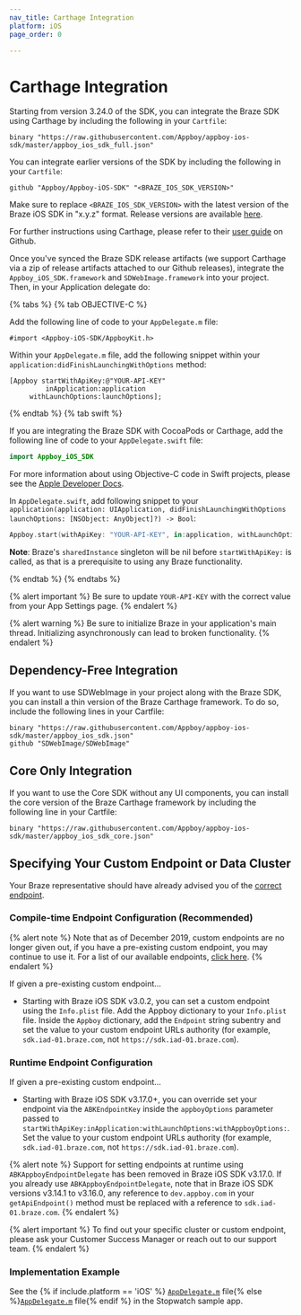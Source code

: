 ```yaml
---
nav_title: Carthage Integration
platform: iOS
page_order: 0

---
```


# Carthage Integration
Starting from version 3.24.0 of the SDK, you can integrate the Braze SDK using Carthage by including the following in your `Cartfile`:
```
binary "https://raw.githubusercontent.com/Appboy/appboy-ios-sdk/master/appboy_ios_sdk_full.json"
```

You can integrate earlier versions of the SDK by including the following in your `Cartfile`:
```
github "Appboy/Appboy-iOS-SDK" "<BRAZE_IOS_SDK_VERSION>"
```

Make sure to replace `<BRAZE_IOS_SDK_VERSION>` with the latest version of the Braze iOS SDK in "x.y.z" format. Release versions are available [here](https://github.com/Appboy/appboy-ios-sdk/releases).

For further instructions using Carthage, please refer to their [user guide][9] on Github.

Once you've synced the Braze SDK release artifacts (we support Carthage via a zip of release artifacts attached to our Github releases), integrate the `Appboy_iOS_SDK.framework` and `SDWebImage.framework` into your project. Then, in your Application delegate do:


{% tabs %}
{% tab OBJECTIVE-C %}

Add the following line of code to your `AppDelegate.m` file:

```objc
#import <Appboy-iOS-SDK/AppboyKit.h>
```

Within your `AppDelegate.m` file, add the following snippet within your `application:didFinishLaunchingWithOptions` method:

```objc
[Appboy startWithApiKey:@"YOUR-API-KEY"
         inApplication:application
     withLaunchOptions:launchOptions];
```

{% endtab %}
{% tab swift %}

If you are integrating the Braze SDK with CocoaPods or Carthage, add the following line of code to your `AppDelegate.swift` file:

```swift
import Appboy_iOS_SDK
```

For more information about using Objective-C code in Swift projects, please see the [Apple Developer Docs](https://developer.apple.com/library/ios/documentation/swift/conceptual/buildingcocoaapps/MixandMatch.html).

In `AppDelegate.swift`, add following snippet to your `application(application: UIApplication, didFinishLaunchingWithOptions launchOptions: [NSObject: AnyObject]?) -> Bool`:

```swift
Appboy.start(withApiKey: "YOUR-API-KEY", in:application, withLaunchOptions:launchOptions)
```

__Note__: Braze's `sharedInstance` singleton will be nil before `startWithApiKey:` is called, as that is a prerequisite to using any Braze functionality.

{% endtab %}
{% endtabs %}

{% alert important %}
Be sure to update `YOUR-API-KEY` with the correct value from your App Settings page.
{% endalert %}

{% alert warning %}
Be sure to initialize Braze in your application's main thread. Initializing asynchronously can lead to broken functionality.
{% endalert %}

## Dependency-Free Integration
If you want to use SDWebImage in your project along with the Braze SDK, you can install a thin version of the Braze Carthage framework. To do so, include the following lines in your Cartfile:

```
binary "https://raw.githubusercontent.com/Appboy/appboy-ios-sdk/master/appboy_ios_sdk.json"
github "SDWebImage/SDWebImage"
```

## Core Only Integration
If you want to use the Core SDK without any UI components, you can install the core version of the Braze Carthage framework by including the following line in your Cartfile:

```
binary "https://raw.githubusercontent.com/Appboy/appboy-ios-sdk/master/appboy_ios_sdk_core.json"
```

## Specifying Your Custom Endpoint or Data Cluster

Your Braze representative should have already advised you of the [correct endpoint]({{site.baseurl}}/user_guide/administrative/access_braze/sdk_endpoints/).

### Compile-time Endpoint Configuration (Recommended)

{% alert note %}
Note that as of December 2019, custom endpoints are no longer given out, if you have a pre-existing custom endpoint, you may continue to use it. For a list of our available endpoints, <a href="{{site.baseurl}}/api/basics/#endpoints">click here</a>.
{% endalert %}

If given a pre-existing custom endpoint...
- Starting with Braze iOS SDK v3.0.2, you can set a custom endpoint using the `Info.plist` file. Add the Appboy dictionary to your `Info.plist` file. Inside the `Appboy` dictionary, add the `Endpoint` string subentry and set the value to your custom endpoint URLs authority (for example, `sdk.iad-01.braze.com`, not `https://sdk.iad-01.braze.com`).

### Runtime Endpoint Configuration

If given a pre-existing custom endpoint...
- Starting with Braze iOS SDK v3.17.0+, you can override set your endpoint via the `ABKEndpointKey` inside the `appboyOptions` parameter passed to `startWithApiKey:inApplication:withLaunchOptions:withAppboyOptions:`. Set the value to your custom endpoint URLs authority (for example, `sdk.iad-01.braze.com`, not `https://sdk.iad-01.braze.com`).

{% alert note %}
Support for setting endpoints at runtime using `ABKAppboyEndpointDelegate` has been removed in Braze iOS SDK v3.17.0. If you already use `ABKAppboyEndpointDelegate`, note that in Braze iOS SDK versions v3.14.1 to v3.16.0, any reference to `dev.appboy.com` in your `getApiEndpoint()` method must be replaced with a reference to `sdk.iad-01.braze.com`.
{% endalert %}

{% alert important %}
To find out your specific cluster or custom endpoint, please ask your Customer Success Manager or reach out to our support team.
{% endalert %}

### Implementation Example

See the {% if include.platform == 'iOS' %}
[`AppDelegate.m`][apple_initial_setup_7] file{% else %}[`AppDelegate.m`][apple_initial_setup_29] file{% endif %} in the Stopwatch sample app.

[9]: https://github.com/Carthage/Carthage#if-youre-building-for-ios-tvos-or-watchos

[apple_initial_setup_7]: https://github.com/Appboy/appboy-ios-sdk/blob/master/Example/Stopwatch/Sources/AppDelegate.m
[apple_initial_setup_29]: https://github.com/Appboy/appboy-ios-sdk/blob/master/Example/tvOS_Stopwatch/AppDelegate.m
